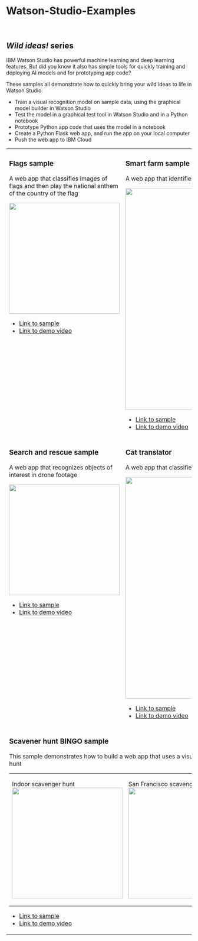 # Watson-Studio-Examples

<p>&nbsp;</p>


## <i>Wild ideas!</i> series
IBM Watson Studio has powerful machine learning and deep learning features. But did you know it also has simple tools for quickly training and deploying AI models and for prototyping app code?

These samples all demonstrate how to quickly bring your wild ideas to life in Watson Studio:
<ul>
<li>Train a visual recognition model on sample data, using the graphical model builder in Watson Studio</li>
<li>Test the model in a graphical test tool in Watson Studio and in a Python notebook</li>
<li>Prototype Python app code that uses the model in a notebook</li>
<li>Create a Python Flask web app, and run the app on your local computer</li>
<li>Push the web app to IBM Cloud</li>
</ul>
<table>
<col width="40%">
<col width="60%">
<tr>
<td valign="top"><h3>Flags sample</h3>
<p>A web app that classifies images of flags and then play the national anthem of the country of the flag</p>
<img src="https://github.com/IBMDataScience/Watson-Studio-Examples/blob/master/Play-national-anthem-flags/readme-images/thumbnail-flags-demo-video.png" width="300px"/>
<ul>
<li><a href="https://github.com/IBMDataScience/Watson-Studio-Examples/tree/master/Play-national-anthem-flags">Link to sample</a></li>
<li><a href="https://youtu.be/OpXfZ4Cx02I">Link to demo video</a></li>
</ul>
</td>
<td valign="top"><h3>Smart farm sample</h3>
<p>A web app that identifies individual farm animals drinking water</p>
<img src="https://github.com/IBMDataScience/Watson-Studio-Examples/blob/master/Smart-farm/readme-images/thumbnail-smart-farm-demo-video.png" width="600px"/>
<ul>
<li><a href="https://github.com/IBMDataScience/Watson-Studio-Examples/tree/master/Smart-farm">Link to sample</a></li>
<li><a href="https://youtu.be/lJlr_iyUhck">Link to demo video</a></li>
</ul>
</td>
</tr>
<tr>
<td valign="top"><h3>Search and rescue sample</h3>
<p>A web app that recognizes objects of interest in drone footage</p>
<img src="https://github.com/IBMDataScience/Watson-Studio-Examples/blob/master/Search-and-rescue/readme-images/thumbnail-sar-demo-video.png" width="300px"/>
<ul>
<li><a href="https://github.com/IBMDataScience/Watson-Studio-Examples/tree/master/Search-and-rescue">Link to sample</a></li>
<li><a href="https://youtu.be/MbfYNncjO8Q">Link to demo video</a></li>
</ul>
</td>
<td valign="top"><h3>Cat translator</h3>
<p>A web app that classifies cat vocalization</p>
<img src="https://github.com/IBMDataScience/Watson-Studio-Examples/blob/master/Cat-translator/readme-images/thumbnail-cat-translator-demo-video.png" width="600px"/>
<ul>
<li><a href="https://github.com/IBMDataScience/Watson-Studio-Examples/tree/master/Cat-translator">Link to sample</a></li>
<li><a href="https://youtu.be/I1TZIWA6pxU">Link to demo video</a></li>
</ul>
</td>
</tr>
<tr>
<td colspan="2"><h3>Scavener hunt BINGO sample</h3>
<p>This sample demonstrates how to build a web app that uses a visual recognition model to classify images for a scavenger hunt</p>
<table>
<tr>
<td><p>Indoor scavenger hunt<br/><img src="https://github.com/IBMDataScience/Watson-Studio-Examples/raw/master/Scavenger-hunt-BINGO/readme-images/thumbnail-indoor.jpg" width="300px"/></p></td>
<td><p>San Francisco scavenger hunt<br/><img src="https://github.com/IBMDataScience/Watson-Studio-Examples/raw/master/Scavenger-hunt-BINGO/readme-images/thumbnail-san-fran.jpg" width="300px"/></p></td>
</tr>
</table>
<ul>
<li><a href="https://github.com/IBMDataScience/Watson-Studio-Examples/tree/master/Scavenger-hunt-BINGO">Link to sample</a></li>
<li><a href="https://youtu.be/6yKptg4t37s">Link to demo video</a></li>
</ul>
</tr>
</table>
